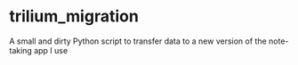 # trilium_migration
A small and dirty Python script to transfer data to a new version of the note-taking app I use
